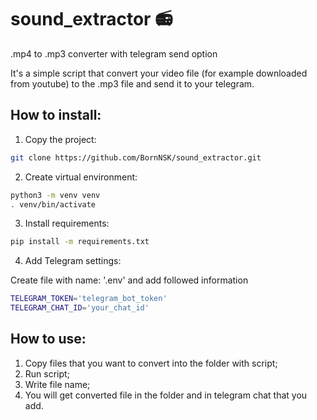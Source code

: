 # sound_extractor :radio:
.mp4 to .mp3 converter with telegram send option

It's a simple script that convert your video file (for example downloaded from youtube) to the .mp3 file and send it to your telegram.

## How to install:
1. Copy the project:
```sh
git clone https://github.com/BornNSK/sound_extractor.git
```
2. Create virtual environment:
```sh
python3 -m venv venv
. venv/bin/activate
```
3. Install requirements:
```sh
pip install -m requirements.txt
```
4. Add Telegram settings:

Create file with name: '.env' and add followed information
```sh
TELEGRAM_TOKEN='telegram_bot_token'
TELEGRAM_CHAT_ID='your_chat_id'
```

## How to use:
1. Copy files that you want to convert into the folder with script;
2. Run script;
3. Write file name;
4. You will get converted file in the folder and in telegram chat that you add.
